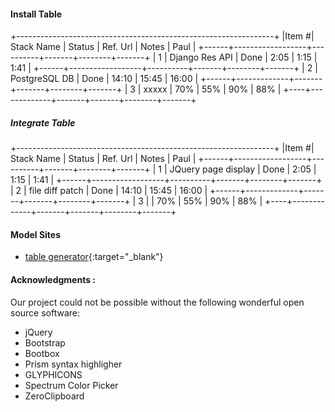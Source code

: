 
#### Install Table 

+----------------------------------------------------------------+
|Item #| Stack Name       | Status   | Ref. Url  | Notes | Paul  |
+------+------------------+----------+-------+--------+-------+
| 1    | Django Res API   |  Done    |  2:05 |   1:15 |  1:41 |
+------+------------------+----------+-------+--------+-------+
| 2    | PostgreSQL DB    | Done     | 14:10 |  15:45 | 16:00 |
+------+-------------+-------+-------+--------+-------+
| 3    | xxxxx    |   70% |   55% |    90% |   88% |
+----+-------------+-------+-------+--------+-------+


##### Integrate Table 

+----------------------------------------------------------------+
|Item #| Stack Name       | Status   | Ref. Url  | Notes | Paul  |
+------+------------------+----------+-------+--------+-------+
| 1    | JQuery page display   |  Done    |  2:05 |   1:15 |  1:41 |
+------+------------------+----------+-------+--------+-------+
| 2    |  file diff patch | Done     | 14:10 |  15:45 | 16:00 |
+------+-------------+-------+-------+--------+-------+
| 3    |      |   70% |   55% |    90% |   88% |
+----+-------------+-------+-------+--------+-------+

#### Model Sites  
- [table generator](http://www.tablesgenerator.com/markdown_tables){:target="_blank"}

#### Acknowledgments :  
Our project could not be possible without the following wonderful open source software:

- jQuery
- Bootstrap
- Bootbox
- Prism syntax highligher
- GLYPHICONS
- Spectrum Color Picker
- ZeroClipboard

